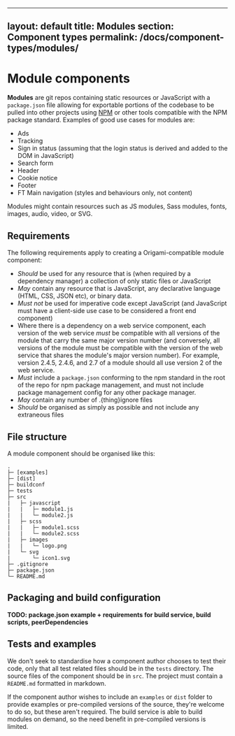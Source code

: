 
---
layout: default
title: Modules
section: Component types
permalink: /docs/component-types/modules/
---

# Module components

**Modules** are git repos containing static resources or JavaScript with a `package.json` file allowing for exportable portions of the codebase to be pulled into other projects using [NPM](https://npmjs.org/) or other tools compatible with the NPM package standard.  Examples of good use cases for modules are:

* Ads
* Tracking
* Sign in status (assuming that the login status is derived and added to the DOM in JavaScript)
* Search form
* Header
* Cookie notice
* Footer
* FT Main navigation (styles and behaviours only, not content)

Modules might contain resources such as JS modules, Sass modules, fonts, images, audio, video, or SVG.

## Requirements

The following requirements apply to creating a Origami-compatible module component:

* *Should* be used for any resource that is (when required by a dependency manager) a collection of only static files or JavaScript
* *May* contain any resource that is JavaScript, any declarative language (HTML, CSS, JSON etc), or binary data.
* *Must not* be used for imperative code except JavaScript (and JavaScript must have a client-side use case to be considered a front end component)
* Where there is a dependency on a web service component, each version of the web service *must* be compatible with all versions of the module that carry the same major version number (and conversely, all versions of the module must be compatible with the version of the web service that shares the module's major version number).  For example, version 2.4.5, 2.4.6, and 2.7 of a module should all use version 2 of the web service.
* *Must* include a `package.json` conforming to the npm standard in the root of the repo for npm package management, and must not include package management config for any other package manager.
* *May* contain any number of .{thing}ignore files
* *Should* be organised as simply as possible and not include any extraneous files


## File structure

A module component should be organised like this:

	.
	├─ [examples]
	├─ [dist]
	├─ buildconf
	├─ tests
	├─ src
	|   ├─ javascript
	|   |   ├─ module1.js
	|   |   └─ module2.js
	|   ├─ scss
	|   |   ├─ module1.scss
	|   |   └─ module2.scss
	|   ├─ images
	|   |   └─ logo.png
	|   └─ svg
	|       └─ icon1.svg
	├─ .gitignore
	├─ package.json
	└─ README.md


## Packaging and build configuration

**TODO: package.json example + requirements for build service, build scripts, peerDependencies**


## Tests and examples

We don't seek to standardise how a component author chooses to test their code, only that all test related files should be in the `tests` directory.  The source files of the component should be in `src`.  The project must contain a `README.md` formatted in markdown.

If the component author wishes to include an `examples` or `dist` folder to provide examples or pre-compiled versions of the source, they're welcome to do so, but these aren't required.  The build service is able to build modules on demand, so the need benefit in pre-compiled versions is limited.

